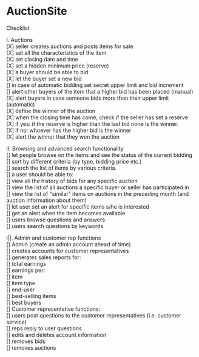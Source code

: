 # AuctionSite

Checklist

I. Auctions <br/>
 [X] seller creates auctions and posts items for sale <br/>
    [X] set all the characteristics of the item <br/>
    [X] set closing date and time <br/>
    [X] set a hidden minimum price (reserve) <br/>
 [X] a buyer should be able to bid <br/>
     [X] let the buyer set a new bid <br/>
     [] in case of automatic bidding set secret upper limit and bid increment <br/>
     [] alert other buyers of the item that a higher bid has been placed (manual) <br/>
     [X] alert buyers in case someone bids more than their upper limit (automatic) <br/>
 [X] define the winner of the auction <br/>
     [X] when the closing time has come, check if the seller has set a reserve <br/>
      [X] if yes: if the reserve is higher than the last bid none is the winner. <br/>
      [X] if no: whoever has the higher bid is the winner <br/>
        [X] alert the winner that they won the auction <br/>
 
II. Browsing and advanced search functionality <br/>
    [] let people browse on the items and see the status of the current bidding <br/>
    [] sort by different criteria (by type, bidding price etc.) <br/>
    [] search the list of items by various criteria. <br/>
    [] a user should be able to: <br/>
        [] view all the history of bids for any specific auction <br/>
        [] view the list of all auctions a specific buyer or seller has participated in <br/>
        [] view the list of "similar" items on auctions in the preceding month (and auction information about them) <br/>
    [] let user set an alert for specific items s/he is interested <br/>
        [] get an alert when the item becomes available <br/>
    [] users browse questions and answers <br/>
    [] users search questions by keywords <br/>
 
I||. Admin and customer rep functions <br/>
    [] Admin (create an admin account ahead of time) <br/>
      [] creates accounts for customer representatives <br/>
      [] generates sales reports for: <br/>
        [] total earnings <br/>
        [] earnings per: <br/>
        [] item <br/>
        [] item type <br/>
        [] end-user <br/>
        [] best-selling items <br/> 
      [] best buyers <br/>
    [] Customer representative functions: <br/>
      [] users post questions to the customer representatives (i.e. customer service) <br/>
      [] reps reply to user questions <br/>
      [] edits and deletes account information <br/>
      [] removes bids <br/>
      [] removes auctions <br/>
